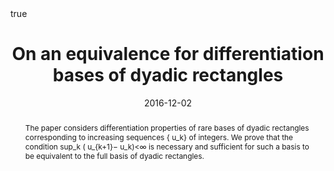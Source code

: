 ---
title: "On an equivalence for differentiation bases of dyadic rectangles"
date: "2016-12-02"
abstract: "The paper considers differentiation properties of rare bases of dyadic rectangles corresponding to increasing sequences {\nu_k} of integers. We prove that the condition sup_k (\nu_{k+1}−\nu_k)<∞ is necessary and sufficient for such a basis to be equivalent to the full basis of dyadic rectangles."
authors: ["Grigori Karagulyan", "Davit Karagulyan", "Mher Safaryan"]
math: true
publication: "Colloquium Mathematicum"
links:
- name: "ResearchGate"
  url: https://www.researchgate.net/publication/311358434_On_an_equivalence_for_differentiation_bases_of_dyadic_rectangles
- name: "Colloquium Mathematicum (2017)"
  url: https://www.impan.pl/en/publishing-house/journals-and-series/colloquium-mathematicum/online/91924/on-an-equivalence-for-differentiation-bases-of-dyadic-rectangles
---